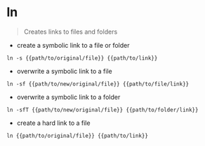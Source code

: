 # ln

> Creates links to files and folders

- create a symbolic link to a file or folder

`ln -s {{path/to/original/file}} {{path/to/link}}`

- overwrite a symbolic link to a file

`ln -sf {{path/to/new/original/file}} {{path/to/file/link}}`

- overwrite a symbolic link to a folder

`ln -sfT {{path/to/new/original/file}} {{path/to/folder/link}}`

- create a hard link to a file

`ln {{path/to/original/file}} {{path/to/link}}`
